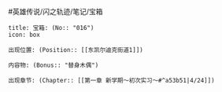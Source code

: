 #英雄传说/闪之轨迹/笔记/宝箱
```ad-quote
title: 宝箱: (No:: "016")
icon: box

出现位置: (Position:: [[东凯尔迪克街道1]])

内容物: (Bonus:: "替身木偶")

出现章节: (Chapter:: [[第一章 新学期～初次实习～#^a53b51|4/24]])

```
